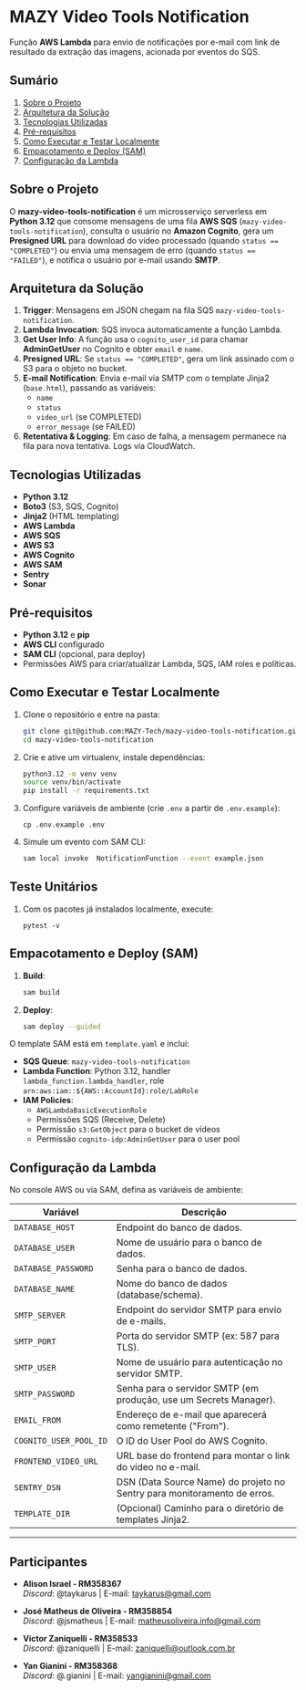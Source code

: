 # MAZY Video Tools Notification

Função **AWS Lambda** para envio de notificações por e-mail com link de resultado da extração das imagens, acionada por eventos do SQS.

## Sumário

1. [Sobre o Projeto](#sobre-o-projeto)  
2. [Arquitetura da Solução](#arquitetura-da-solução)  
3. [Tecnologias Utilizadas](#tecnologias-utilizadas)  
4. [Pré-requisitos](#pré-requisitos)  
5. [Como Executar e Testar Localmente](#como-executar-e-testar-localmente)  
6. [Empacotamento e Deploy (SAM)](#empacotamento-e-deploy-sam)  
7. [Configuração da Lambda](#configuração-da-lambda)  

## Sobre o Projeto

O **mazy-video-tools-notification** é um microsserviço serverless em **Python 3.12** que consome mensagens de uma fila **AWS SQS** (`mazy-video-tools-notification`), consulta o usuário no **Amazon Cognito**, gera um **Presigned URL** para download do vídeo processado (quando `status == "COMPLETED"`) ou envia uma mensagem de erro (quando `status == "FAILED"`), e notifica o usuário por e-mail usando **SMTP**.

## Arquitetura da Solução

1. **Trigger**: Mensagens em JSON chegam na fila SQS `mazy-video-tools-notification`.  
2. **Lambda Invocation**: SQS invoca automaticamente a função Lambda.  
3. **Get User Info**: A função usa o `cognito_user_id` para chamar **AdminGetUser** no Cognito e obter `email` e `name`.  
4. **Presigned URL**: Se `status == "COMPLETED"`, gera um link assinado com o S3 para o objeto no bucket.  
5. **E-mail Notification**: Envia e-mail via SMTP com o template Jinja2 (`base.html`), passando as variáveis:
   - `name`  
   - `status`  
   - `video_url` (se COMPLETED)  
   - `error_message` (se FAILED)  
6. **Retentativa & Logging**: Em caso de falha, a mensagem permanece na fila para nova tentativa. Logs via CloudWatch.

## Tecnologias Utilizadas

- **Python 3.12**  
- **Boto3** (S3, SQS, Cognito)  
- **Jinja2** (HTML templating)  
- **AWS Lambda**  
- **AWS SQS**  
- **AWS S3**  
- **AWS Cognito**  
- **AWS SAM**
- **Sentry**
- **Sonar**

## Pré-requisitos

- **Python 3.12** e **pip**  
- **AWS CLI** configurado  
- **SAM CLI** (opcional, para deploy)  
- Permissões AWS para criar/atualizar Lambda, SQS, IAM roles e políticas.

## Como Executar e Testar Localmente

1. Clone o repositório e entre na pasta:  
   ```bash
   git clone git@github.com:MAZY-Tech/mazy-video-tools-notification.git
   cd mazy-video-tools-notification
   ```

2. Crie e ative um virtualenv, instale dependências:  
   ```bash
   python3.12 -m venv venv
   source venv/bin/activate
   pip install -r requirements.txt
   ```

3. Configure variáveis de ambiente (crie `.env` a partir de `.env.example`):  
   ```
   cp .env.example .env
   ```

4. Simule um evento com SAM CLI:
   ```bash
   sam local invoke  NotificationFunction --event example.json
   ```

## Teste Unitários

1. Com os pacotes já instalados localmente, execute:
   ```
   pytest -v
   ```
## Empacotamento e Deploy (SAM)

1. **Build**:  
   ```bash
   sam build
   ```
2. **Deploy**:  
   ```bash
   sam deploy --guided
   ```

O template SAM está em `template.yaml` e inclui:

- **SQS Queue**: `mazy-video-tools-notification`  
- **Lambda Function**: Python 3.12, handler `lambda_function.lambda_handler`, role `arn:aws:iam::${AWS::AccountId}:role/LabRole`  
- **IAM Policies**:  
  - `AWSLambdaBasicExecutionRole`  
  - Permissões SQS (Receive, Delete)  
  - Permissão `s3:GetObject` para o bucket de vídeos  
  - Permissão `cognito-idp:AdminGetUser` para o user pool  

## Configuração da Lambda

No console AWS ou via SAM, defina as variáveis de ambiente:

| Variável                | Descrição                                                                 |
|------------------------|---------------------------------------------------------------------------|
| `DATABASE_HOST`        | Endpoint do banco de dados.                                               |
| `DATABASE_USER`        | Nome de usuário para o banco de dados.                                   |
| `DATABASE_PASSWORD`    | Senha para o banco de dados.                                              |
| `DATABASE_NAME`        | Nome do banco de dados (database/schema).                                 |
| `SMTP_SERVER`          | Endpoint do servidor SMTP para envio de e-mails.                          |
| `SMTP_PORT`            | Porta do servidor SMTP (ex: 587 para TLS).                                |
| `SMTP_USER`            | Nome de usuário para autenticação no servidor SMTP.                       |
| `SMTP_PASSWORD`        | Senha para o servidor SMTP (em produção, use um Secrets Manager).         |
| `EMAIL_FROM`           | Endereço de e-mail que aparecerá como remetente ("From").                 |
| `COGNITO_USER_POOL_ID` | O ID do User Pool do AWS Cognito.                                         |
| `FRONTEND_VIDEO_URL`   | URL base do frontend para montar o link do vídeo no e-mail.               |
| `SENTRY_DSN`           | DSN (Data Source Name) do projeto no Sentry para monitoramento de erros.  |
| `TEMPLATE_DIR`         | (Opcional) Caminho para o diretório de templates Jinja2.                  |

---

## Participantes

- **Alison Israel - RM358367**  
  *Discord*: @taykarus | E-mail: taykarus@gmail.com

- **José Matheus de Oliveira - RM358854**  
  *Discord*: @jsmatheus | E-mail: matheusoliveira.info@gmail.com

- **Victor Zaniquelli - RM358533**  
  *Discord*: @zaniquelli | E-mail: zaniquelli@outlook.com.br

- **Yan Gianini - RM358368**  
  *Discord*: @.gianini | E-mail: yangianini@gmail.com
